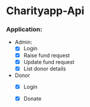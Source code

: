 # Charityapp-Api
### Application:
- Admin:
  - [x] Login
  - [x] Raise fund request
  - [x] Update fund request
  - [x] List donor details
- Donor
  - [x] Login
  - [x] Donate 
 
